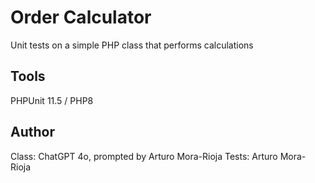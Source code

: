 # Order Calculator
Unit tests on a simple PHP class that performs calculations

## Tools
PHPUnit 11.5 / PHP8

## Author
Class: ChatGPT 4o, prompted by Arturo Mora-Rioja
Tests: Arturo Mora-Rioja